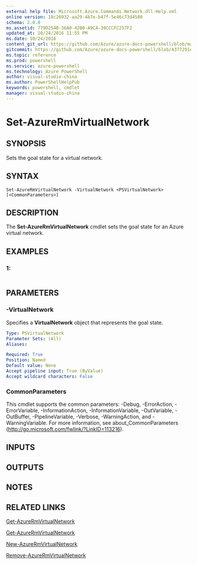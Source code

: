 ```yaml
---
external help file: Microsoft.Azure.Commands.Network.dll-Help.xml
online version: 18c26932-aa29-4b7e-b47f-5e46c73d4580
schema: 2.0.0
ms.assetid: 779D254B-36A0-42B0-A9CA-39CCCFC257F2
updated_at: 10/24/2016 11:55 PM
ms.date: 10/24/2016
content_git_url: https://github.com/Azure/azure-docs-powershell/blob/master/azureps-cmdlets-docs/ResourceManager/AzureRM.Network/v3.0.0/Set-AzureRmVirtualNetwork.md
gitcommit: https://github.com/Azure/azure-docs-powershell/blob/4377291ee360e58e2c1c5d644155daf6a0279055/azureps-cmdlets-docs/ResourceManager/AzureRM.Network/v3.0.0/Set-AzureRmVirtualNetwork.md
ms.topic: reference
ms.prod: powershell
ms.service: azure-powershell
ms.technology: Azure PowerShell
author: visual-studio-china
ms.author: PowerShellHelpPub
keywords: powershell, cmdlet
manager: visual-studio-china
---
```


# Set-AzureRmVirtualNetwork

## SYNOPSIS
Sets the goal state for a virtual network.

## SYNTAX

```
Set-AzureRmVirtualNetwork -VirtualNetwork <PSVirtualNetwork> [<CommonParameters>]
```

## DESCRIPTION
The **Set-AzureRmVirtualNetwork** cmdlet sets the goal state for an Azure virtual network.

## EXAMPLES

### 1:
```

```

## PARAMETERS

### -VirtualNetwork
Specifies a **VirtualNetwork** object that represents the goal state.

```yaml
Type: PSVirtualNetwork
Parameter Sets: (All)
Aliases: 

Required: True
Position: Named
Default value: None
Accept pipeline input: True (ByValue)
Accept wildcard characters: False
```

### CommonParameters
This cmdlet supports the common parameters: -Debug, -ErrorAction, -ErrorVariable, -InformationAction, -InformationVariable, -OutVariable, -OutBuffer, -PipelineVariable, -Verbose, -WarningAction, and -WarningVariable. For more information, see about_CommonParameters (http://go.microsoft.com/fwlink/?LinkID=113216).

## INPUTS

## OUTPUTS

## NOTES

## RELATED LINKS

[Get-AzureRmVirtualNetwork](xref:ResourceManager/AzureRM.Network/v3.0.0/Get-AzureRmVirtualNetwork.md)

[Get-AzureRmVirtualNetwork](xref:ResourceManager/AzureRM.Network/v3.0.0/Get-AzureRmVirtualNetwork.md)

[New-AzureRmVirtualNetwork](xref:ResourceManager/AzureRM.Network/v3.0.0/New-AzureRmVirtualNetwork.md)

[Remove-AzureRmVirtualNetwork](xref:ResourceManager/AzureRM.Network/v3.0.0/Remove-AzureRmVirtualNetwork.md)



